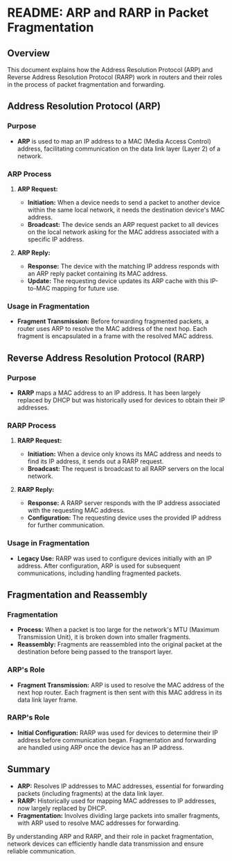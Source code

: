 # README: ARP and RARP in Packet Fragmentation

## Overview

This document explains how the Address Resolution Protocol (ARP) and Reverse Address Resolution Protocol (RARP) work in routers and their roles in the process of packet fragmentation and forwarding.

## Address Resolution Protocol (ARP)

### Purpose
- **ARP** is used to map an IP address to a MAC (Media Access Control) address, facilitating communication on the data link layer (Layer 2) of a network.

### ARP Process

1. **ARP Request:**
   - **Initiation:** When a device needs to send a packet to another device within the same local network, it needs the destination device's MAC address.
   - **Broadcast:** The device sends an ARP request packet to all devices on the local network asking for the MAC address associated with a specific IP address.

2. **ARP Reply:**
   - **Response:** The device with the matching IP address responds with an ARP reply packet containing its MAC address.
   - **Update:** The requesting device updates its ARP cache with this IP-to-MAC mapping for future use.

### Usage in Fragmentation
- **Fragment Transmission:** Before forwarding fragmented packets, a router uses ARP to resolve the MAC address of the next hop. Each fragment is encapsulated in a frame with the resolved MAC address.

## Reverse Address Resolution Protocol (RARP)

### Purpose
- **RARP** maps a MAC address to an IP address. It has been largely replaced by DHCP but was historically used for devices to obtain their IP addresses.

### RARP Process

1. **RARP Request:**
   - **Initiation:** When a device only knows its MAC address and needs to find its IP address, it sends out a RARP request.
   - **Broadcast:** The request is broadcast to all RARP servers on the local network.

2. **RARP Reply:**
   - **Response:** A RARP server responds with the IP address associated with the requesting MAC address.
   - **Configuration:** The requesting device uses the provided IP address for further communication.

### Usage in Fragmentation
- **Legacy Use:** RARP was used to configure devices initially with an IP address. After configuration, ARP is used for subsequent communications, including handling fragmented packets.

## Fragmentation and Reassembly

### Fragmentation
- **Process:** When a packet is too large for the network's MTU (Maximum Transmission Unit), it is broken down into smaller fragments.
- **Reassembly:** Fragments are reassembled into the original packet at the destination before being passed to the transport layer.

### ARP's Role
- **Fragment Transmission:** ARP is used to resolve the MAC address of the next hop router. Each fragment is then sent with this MAC address in its data link layer frame.

### RARP's Role
- **Initial Configuration:** RARP was used for devices to determine their IP address before communication began. Fragmentation and forwarding are handled using ARP once the device has an IP address.

## Summary

- **ARP:** Resolves IP addresses to MAC addresses, essential for forwarding packets (including fragments) at the data link layer.
- **RARP:** Historically used for mapping MAC addresses to IP addresses, now largely replaced by DHCP.
- **Fragmentation:** Involves dividing large packets into smaller fragments, with ARP used to resolve MAC addresses for forwarding.

By understanding ARP and RARP, and their role in packet fragmentation, network devices can efficiently handle data transmission and ensure reliable communication.

